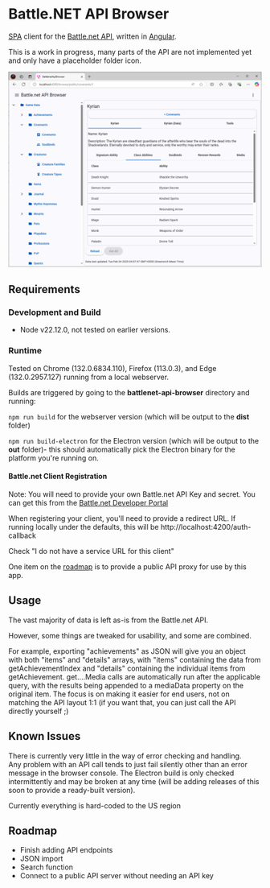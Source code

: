 # Battle&#46;NET API Browser

[SPA](https://en.wikipedia.org/wiki/Single-page_application) client for the [Battle.net API](https://develop.battle.net/), written in [Angular](https://angular.dev).

This is a work in progress, many parts of the API are not implemented yet and only have a placeholder folder icon.

![screenshot of the Covenants API viewing the Kyrian covenant](doc/images/screenshot-kyrian.png)

## Requirements

### Development and Build

- Node v22.12.0, not tested on earlier versions.  

### Runtime

Tested on Chrome (132.0.6834.110), Firefox (113.0.3), and Edge (132.0.2957.127) running from a local webserver.

Builds are triggered by going to the **battlenet-api-browser** directory and running:

```npm run build``` for the webserver version (which will be output to the **dist** folder)

```npm run build-electron``` for the Electron version (which will be output to the **out** folder)- this should automatically pick the Electron binary for the platform you're running on.

#### Battle&#46;net Client Registration

Note: You will need to provide your own Battle&#46;net API Key and secret. 
You can get this from the [Battle.net Developer Portal](https://develop.battle.net/access/clients)

When registering your client, you'll need to provide a redirect URL.  If running locally under the defaults, this will be http://localhost:4200/auth-callback

Check "I do not have a service URL for this client"

One item on the [roadmap](#roadmap) is to provide a public API proxy for use by this app.

## Usage

The vast majority of data is left as-is from the Battle.net API.  

However, some things are tweaked for usability, and some are combined.  

For example, exporting "achievements" as JSON will give you an object with both "items" and "details" arrays, with "items" containing the data from getAchievementIndex and "details" containing the individual items from getAchievement.  get....Media calls are automatically run after the applicable query, with the results being appended to a mediaData property on the original item.  The focus is on making it easier for end users, not on matching the API layout 1:1 (if you want that, you can just call the API directly yourself ;) 

## Known Issues

There is currently very little in the way of error checking and handling.  
Any problem with an API call tends to just fail silently other than an error message in the browser console.  The Electron build is only checked intermittently and may be broken at any time (will be adding releases of this soon to provide a ready-built version).

Currently everything is hard-coded to the US region

## Roadmap

- Finish adding API endpoints
- JSON import
- Search function
- Connect to a public API server without needing an API key